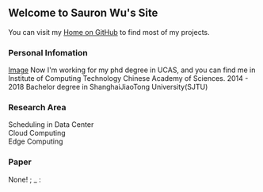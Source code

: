 ## Welcome to Sauron Wu's Site

You can visit my [Home on GitHub](https://github.com/wutianze) to find most of my projects.

### Personal Infomation

[Image](https://github.com/wutianze/sauron/blob/master/IMG_20171006_175609.jpg)
Now I'm working for my phd degree in UCAS, and you can find me in Institute of Computing Technology Chinese Academy of Sciences.
2014 - 2018 Bachelor degree in ShanghaiJiaoTong University(SJTU)

<!--
```markdown
Syntax highlighted code block

# Header 1
## Header 2
### Header 3

- Bulleted
- List

1. Numbered
2. List

**Bold** and _Italic_ and `Code` text

[Link](url) and ![Image](src)
```
-->

### Research Area

Scheduling in Data Center  
Cloud Computing  
Edge Computing

### Paper

None! ; _ :
